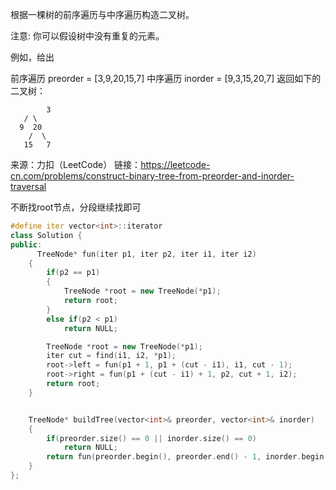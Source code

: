 根据一棵树的前序遍历与中序遍历构造二叉树。

注意:
你可以假设树中没有重复的元素。

例如，给出

前序遍历 preorder = [3,9,20,15,7]
中序遍历 inorder = [9,3,15,20,7]
返回如下的二叉树：

    		3
       / \
      9  20
        /  \
       15   7


来源：力扣（LeetCode）
链接：https://leetcode-cn.com/problems/construct-binary-tree-from-preorder-and-inorder-traversal





不断找root节点，分段继续找即可

```c++
#define iter vector<int>::iterator
class Solution {
public:
      TreeNode* fun(iter p1, iter p2, iter i1, iter i2)
    {
        if(p2 == p1)
        {
            TreeNode *root = new TreeNode(*p1);
            return root;
        }
        else if(p2 < p1)
            return NULL;

        TreeNode *root = new TreeNode(*p1);
        iter cut = find(i1, i2, *p1);
        root->left = fun(p1 + 1, p1 + (cut - i1), i1, cut - 1);
        root->right = fun(p1 + (cut - i1) + 1, p2, cut + 1, i2);
        return root;
    }


    TreeNode* buildTree(vector<int>& preorder, vector<int>& inorder) 
    {
        if(preorder.size() == 0 || inorder.size() == 0)
            return NULL;
        return fun(preorder.begin(), preorder.end() - 1, inorder.begin(), inorder.end() - 1); 
    }
};
```

